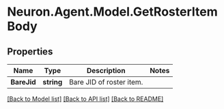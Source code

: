 # Neuron.Agent.Model.GetRosterItemBody

## Properties

Name | Type | Description | Notes
------------ | ------------- | ------------- | -------------
**BareJid** | **string** | Bare JID of roster item. | 

[[Back to Model list]](../README.md#documentation-for-models) [[Back to API list]](../README.md#documentation-for-api-endpoints) [[Back to README]](../README.md)

